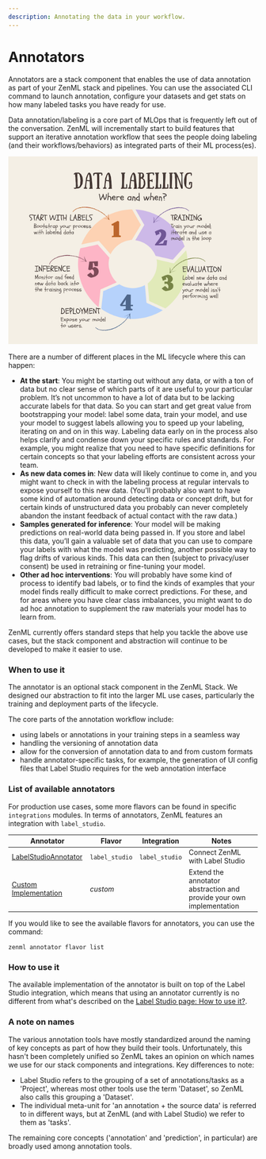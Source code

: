 ```yaml
---
description: Annotating the data in your workflow.
---
```


# Annotators

Annotators are a stack component that enables the use of data annotation as part of your ZenML stack and pipelines. You can use the associated CLI command to launch annotation, configure your datasets and get stats on how many labeled tasks you have ready for use.

Data annotation/labeling is a core part of MLOps that is frequently left out of the conversation. ZenML will incrementally start to build features that support an iterative annotation workflow that sees the people doing labeling (and their workflows/behaviors) as integrated parts of their ML process(es).

![When and where to annotate.](../../../assets/annotation/annotation-when-where.png)

There are a number of different places in the ML lifecycle where this can happen:

* **At the start**: You might be starting out without any data, or with a ton of data but no clear sense of which parts of it are useful to your particular problem. It’s not uncommon to have a lot of data but to be lacking accurate labels for that data. So you can start and get great value from bootstrapping your model: label some data, train your model, and use your model to suggest labels allowing you to speed up your labeling, iterating on and on in this way. Labeling data early on in the process also helps clarify and condense down your specific rules and standards. For example, you might realize that you need to have specific definitions for certain concepts so that your labeling efforts are consistent across your team.
* **As new data comes in**: New data will likely continue to come in, and you might want to check in with the labeling process at regular intervals to expose yourself to this new data. (You’ll probably also want to have some kind of automation around detecting data or concept drift, but for certain kinds of unstructured data you probably can never completely abandon the instant feedback of actual contact with the raw data.)
* **Samples generated for inference**: Your model will be making predictions on real-world data being passed in. If you store and label this data, you’ll gain a valuable set of data that you can use to compare your labels with what the model was predicting, another possible way to flag drifts of various kinds. This data can then (subject to privacy/user consent) be used in retraining or fine-tuning your model.
* **Other ad hoc interventions**: You will probably have some kind of process to identify bad labels, or to find the kinds of examples that your model finds really difficult to make correct predictions. For these, and for areas where you have clear class imbalances, you might want to do ad hoc annotation to supplement the raw materials your model has to learn from.

ZenML currently offers standard steps that help you tackle the above use cases, but the stack component and abstraction will continue to be developed to make it easier to use.

### When to use it

The annotator is an optional stack component in the ZenML Stack. We designed our abstraction to fit into the larger ML use cases, particularly the training and deployment parts of the lifecycle.

The core parts of the annotation workflow include:

* using labels or annotations in your training steps in a seamless way
* handling the versioning of annotation data
* allow for the conversion of annotation data to and from custom formats
* handle annotator-specific tasks, for example, the generation of UI config files that Label Studio requires for the web annotation interface

### List of available annotators

For production use cases, some more flavors can be found in specific `integrations` modules. In terms of annotators, ZenML features an integration with `label_studio`.

| Annotator                               | Flavor         | Integration    | Notes                                                                |
| --------------------------------------- | -------------- | -------------- | -------------------------------------------------------------------- |
| [LabelStudioAnnotator](label-studio.md) | `label_studio` | `label_studio` | Connect ZenML with Label Studio                                      |
| [Custom Implementation](custom.md)      | _custom_       |                | Extend the annotator abstraction and provide your own implementation |

If you would like to see the available flavors for annotators, you can use the command:

```shell
zenml annotator flavor list
```

### How to use it

The available implementation of the annotator is built on top of the Label Studio integration, which means that using an annotator currently is no different from what's described on the [Label Studio page: How to use it?](label-studio.md#how-do-you-use-it).

### A note on names

The various annotation tools have mostly standardized around the naming of key concepts as part of how they build their tools. Unfortunately, this hasn't been completely unified so ZenML takes an opinion on which names we use for our stack components and integrations. Key differences to note:

* Label Studio refers to the grouping of a set of annotations/tasks as a 'Project', whereas most other tools use the term 'Dataset', so ZenML also calls this grouping a 'Dataset'.
* The individual meta-unit for 'an annotation + the source data' is referred to in different ways, but at ZenML (and with Label Studio) we refer to them as 'tasks'.

The remaining core concepts ('annotation' and 'prediction', in particular) are broadly used among annotation tools.
